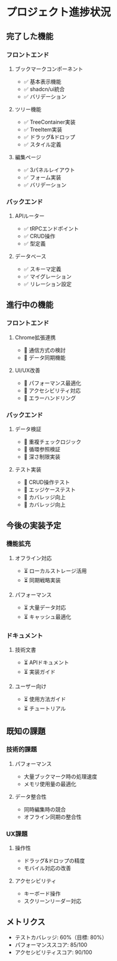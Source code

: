 # プロジェクト進捗状況

## 完了した機能

### フロントエンド
1. ブックマークコンポーネント
   - ✅ 基本表示機能
   - ✅ shadcn/ui統合
   - ✅ バリデーション

2. ツリー機能
   - ✅ TreeContainer実装
   - ✅ TreeItem実装
   - ✅ ドラッグ&ドロップ
   - ✅ スタイル定義

3. 編集ページ
   - ✅ 3パネルレイアウト
   - ✅ フォーム実装
   - ✅ バリデーション

### バックエンド
1. APIルーター
   - ✅ tRPCエンドポイント
   - ✅ CRUD操作
   - ✅ 型定義

2. データベース
   - ✅ スキーマ定義
   - ✅ マイグレーション
   - ✅ リレーション設定

## 進行中の機能
### フロントエンド
1. Chrome拡張連携
   - 🔨 通信方式の検討
   - 🔨 データ同期機能

2. UI/UX改善
   - 🔨 パフォーマンス最適化
   - 🔨 アクセシビリティ対応
   - 🔨 エラーハンドリング

### バックエンド
1. データ検証
   - 🔨 重複チェックロジック
   - 🔨 循環参照検証
   - 🔨 深さ制限実装

2. テスト実装
   - 🔨 CRUD操作テスト
   - 🔨 エッジケーステスト
   - 🔨 カバレッジ向上
   - 🔨 カバレッジ向上

## 今後の実装予定

### 機能拡充
1. オフライン対応
   - ⏳ ローカルストレージ活用
   - ⏳ 同期戦略実装

2. パフォーマンス
   - ⏳ 大量データ対応
   - ⏳ キャッシュ最適化

### ドキュメント
1. 技術文書
   - ⏳ APIドキュメント
   - ⏳ 実装ガイド

2. ユーザー向け
   - ⏳ 使用方法ガイド
   - ⏳ チュートリアル

## 既知の課題

### 技術的課題
1. パフォーマンス
   - 大量ブックマーク時の処理速度
   - メモリ使用量の最適化

2. データ整合性
   - 同時編集時の競合
   - オフライン同期の整合性

### UX課題
1. 操作性
   - ドラッグ&ドロップの精度
   - モバイル対応の改善

2. アクセシビリティ
   - キーボード操作
   - スクリーンリーダー対応

## メトリクス
- テストカバレッジ: 60%（目標: 80%）
- パフォーマンススコア: 85/100
- アクセシビリティスコア: 90/100
